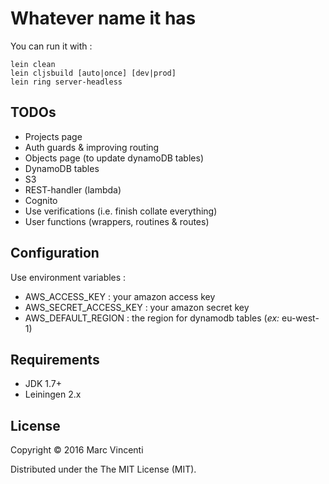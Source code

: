 # Whatever name it has
You can run it with :
```
lein clean
lein cljsbuild [auto|once] [dev|prod]
lein ring server-headless
```

## TODOs
+ Projects page
+ Auth guards & improving routing
+ Objects page (to update dynamoDB tables)
+ DynamoDB tables
+ S3
+ REST-handler (lambda)
+ Cognito
+ Use verifications (i.e. finish collate everything)
+ User functions (wrappers, routines & routes)

## Configuration
Use environment variables :
+ AWS_ACCESS_KEY : your amazon access key
+ AWS_SECRET_ACCESS_KEY : your amazon secret key
+ AWS_DEFAULT_REGION : the region for dynamodb tables (_ex:_ eu-west-1)

## Requirements

* JDK 1.7+
* Leiningen 2.x

## License

Copyright © 2016 Marc Vincenti

Distributed under the The MIT License (MIT).
